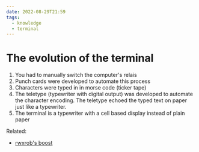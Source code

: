 ```yaml
---
date: 2022-08-29T21:59
tags:
  - knowledge
  - terminal
---
```


# The evolution of the terminal

1. You had to manually switch the computer's relais
1. Punch cards were developed to automate this process
1. Characters were typed in in morse code (ticker tape)
1. The teletype (typewriter with digital output) was developed to automate the
   character encoding. The teletype echoed the typed text on paper just like a
   typewriter.
1. The terminal is a typewriter with a cell based display instead of plain
   paper

Related:
* [rwxrob's boost](https://youtu.be/zVqWO024ifU?t=4037)
